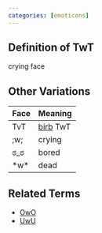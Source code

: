 ```yaml
---
categories: [emoticons]
---
```

## Definition of TwT

crying face

## Other Variations

| Face  | Meaning            |
| ----- | ------------------ |
| TvT   | [birb](./birb) TwT |
| ;w;   | crying             |
| ಠ_ಠ   | bored              |
| \*w\* | dead               |

## Related Terms

- [OwO](./OwO)
- [UwU](./UwU)
